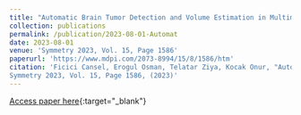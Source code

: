 ```yaml
---
title: "Automatic Brain Tumor Detection and Volume Estimation in Multimodal MRI Scans via a Symmetry Analysis"
collection: publications
permalink: /publication/2023-08-01-Automat
date: 2023-08-01
venue: 'Symmetry 2023, Vol. 15, Page 1586'
paperurl: 'https://www.mdpi.com/2073-8994/15/8/1586/htm'
citation: 'Ficici Cansel, Erogul Osman, Telatar Ziya, Kocak Onur, "Automatic Brain Tumor Detection and Volume Estimation in Multimodal MRI Scans via a Symmetry Analysis"
Symmetry 2023, Vol. 15, Page 1586, (2023)'
---
```

[Access paper here](https://www.mdpi.com/2073-8994/15/8/1586/htm){:target="_blank"}
